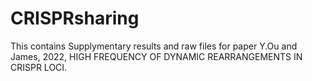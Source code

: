 # CRISPRsharing

This contains Supplymentary results and raw files for paper Y.Ou and James, 2022, HIGH FREQUENCY OF DYNAMIC REARRANGEMENTS IN CRISPR LOCI.
